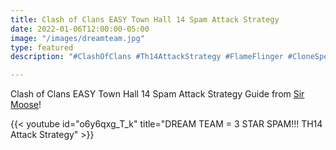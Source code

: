 ```yaml
---
title: Clash of Clans EASY Town Hall 14 Spam Attack Strategy
date: 2022-01-06T12:00:00-05:00
image: "/images/dreamteam.jpg"
type: featured
description: "#ClashOfClans #Th14AttackStrategy #FlameFlinger #CloneSpell"

---
```

Clash of Clans EASY Town Hall 14 Spam Attack Strategy Guide from [Sir Moose](https://www.youtube.com/channel/UCFn8X8ddUJxFbzdywMmK6IQ)!

{{< youtube id="o6y6qxg_T_k" title="DREAM TEAM = 3 STAR SPAM!!! TH14 Attack Strategy" >}}